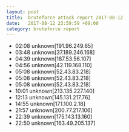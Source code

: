 ```yaml
---
layout: post
title:  bruteforce attack report 2017-08-12
date:   2017-08-12 23:59:59 +09:00
category: bruteforce report
---
```


* 02:08 unknown[191.96.249.65]
* 03:48 unknown[37.189.246.168]
* 04:39 unknown[187.53.56.107]
* 04:56 unknown[42.119.168.110]
* 05:08 unknown[52.43.83.218]
* 05:08 unknown[52.43.83.218]
* 05:08 unknown[52.43.83.218]
* 10:01 unknown[213.135.227.140]
* 12:13 unknown[145.131.217.76]
* 14:55 unknown[171.100.2.18]
* 21:57 unknown[200.77.217.106]
* 22:39 unknown[175.143.13.160]
* 22:50 unknown[163.49.205.137]
